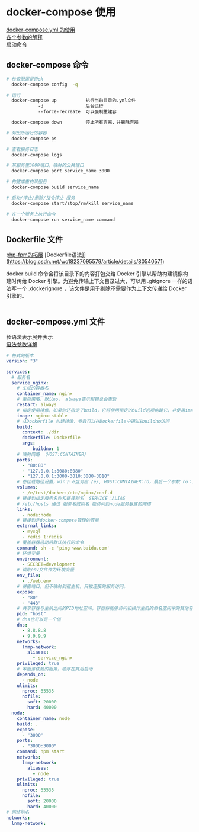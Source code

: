 # docker-compose 使用

[docker-compose.yml 的使用](https://www.jianshu.com/p/658911a8cff3)  
[各个参数的解释](https:#blog.csdn.net/qq_36148847/article/details/79427878)  
[启动命令](https://www.cnblogs.com/moxiaoan/p/9299404.html)

## docker-compose 命令

```bash
# 检查配置是否ok
  docker-compose config  -q

# 运行
  docker-compose up           执行当前目录的.yml文件
            -d                后台运行
            --force-recreate  可以强制重建容

  docker-compose down         停止所有容器，并删除容器

# 列出所运行的容器
  docker-compose ps

# 查看服务日志
  docker-compose logs

# 某服务里3000端口，映射的公共端口
  docker-compose port service_name 3000

# 构建或重构某服务
  docker-compose build service_name

# 启动/停止/删除/指令停止 服务
  docker-compose start/stop/rm/kill service_name

# 在一个服务上执行命令
  docker-compose run service_name command

```

## Dockerfile 文件

[php-fpm的拓展](https://my.oschina.net/jack088/blog/3006794)
[Dockerfile语法]](https://blog.csdn.net/wo18237095579/article/details/80540571)

 docker build 命令会将该目录下的内容打包交给 Docker 引擎以帮助构建镜像构建时传给 Docker 引擎。为避免传输上下文目录过大，可以用 .gitignore 一样的语法写一个 .dockerignore ，该文件是用于剔除不需要作为上下文传递给 Docker 引擎的。

```Dockerfile

```

## docker-compose.yml 文件

长语法表示展开表示  
[语法参数详解](https://blog.csdn.net/qq_36148847/article/details/79427878)

```yml
# 格式的版本
version: "3"

services:
  # 服务名
  service_nginx:
    # 生成的容器名
    container_name: nginx
    # 重启策略，默认no， always表示报错总会重启
    restart: always
    # 指定使用镜像，如果你还指定了build，它将使用指定的build选项构建它，并使用image指定的名字和标记对其进行标记。
    image: nginx:stable
    # 从Dockerfile 构建镜像，参数可以在Dockerfile中通过$buildno访问
    build:
      context: ./dir
      dockerfile: Dockerfile
      args:
          buildno: 1
    # 映射网路 （HOST:CONTAINER）
    ports:
      - "80:80"
      - "127.0.0.1:8080:8080"
      - "127.0.0.1:3000-3010:3000-3010"
    # 卷挂载路径设置，win下 e盘对应 /e/, HOST:CONTAINER:ro，最后一个参数 ro：只读， rw：读写
    volumes:
      - /e/test/docker:/etc/nginx/conf.d
    # 链接到指定服务名称和链接别名  SERVICE：ALIAS
    # /etc/hosts 通过 服务名或别名 能访问到node服务暴露的网络
    links:
      - node:node
    # 链接到非docker-compose管理的容器
    external_links:
      - mysql
      - redis_1:redis
    # 覆盖容器启动后默认执行的命令
    command: sh -c 'ping www.baidu.com'
    # 环境变量
    environment:
      - SECRET=development
    # 读取env文件作为环境变量
    env_file:
      - ./web.env
    # 暴露端口，但不映射到宿主机，只被连接的服务访问。
    expose:
      - "80"
      - "443"
    # 共享容器与主机之间的PID地址空间，容器将能够访问和操作主机的命名空间中的其他容器
    pid: "host"
    # dns也可以是一个值
    dns:
      - 8.8.8.8
      - 9.9.9.9
    networks:
      lnmp-network:
        aliases:
          - service_nginx
    privileged: true
    # 本服务依赖的服务，顺序在其后启动
    depends_on:
      - node
    ulimits:
      nproc: 65535
      nofile:
        soft: 20000
        hard: 40000
  node:
    container_name: node
    build: .
    expose:
      - "3000"
    ports:
      - "3000:3000"
    command: npm start
    networks:
      lnmp-network:
        aliases:
          - node
    privileged: true
    ulimits:
      nproc: 65535
      nofile:
        soft: 20000
        hard: 40000
# 网络别名
networks:
  lnmp-network:

```
